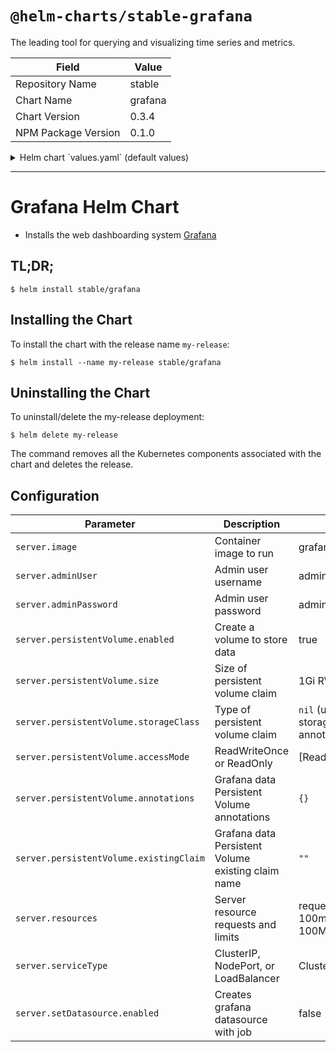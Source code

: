 # `@helm-charts/stable-grafana`

The leading tool for querying and visualizing time series and metrics.

| Field               | Value   |
| ------------------- | ------- |
| Repository Name     | stable  |
| Chart Name          | grafana |
| Chart Version       | 0.3.4   |
| NPM Package Version | 0.1.0   |

<details>

<summary>Helm chart `values.yaml` (default values)</summary>

```yaml
server:
  ## Grafana Pod annotations:
  ##
  # annotations:
  #   iam.amazonaws.com/role: grafana

  ## Grafana service port
  ##
  httpPort: 80

  ## Grafana Docker image
  ##
  image: 'grafana/grafana:latest'

  nodeSelector: {}

  ingress:
    ## If true, Grafana Ingress will be created
    ##
    enabled: false

    ## Grafana Ingress annotations
    ##
    # annotations:
    #   kubernetes.io/ingress.class: nginx
    #   kubernetes.io/tls-acme: 'true'
    ## Grafana Ingress hostnames
    ## Must be provided if Ingress is enabled
    ##
    # hosts:
    #   - grafana.domain.com
    ## Grafana Ingress TLS configuration
    ## Secrets must be manually created in the namespace
    ##
    # tls:
    #   - secretName: grafana-server-tls
    #     hosts:
    #       - grafana.domain.com

  ## Grafana container name
  ##
  name: grafana

  adminUser: 'admin'
  # adminPassword: "admin"

  ## Global imagePullPolicy
  ## Default: 'Always' if image tag is 'latest', else 'IfNotPresent'
  ## Ref: http://kubernetes.io/docs/user-guide/images/#pre-pulling-images
  ##
  # imagePullPolicy:

  # Persist data to a persitent volume
  persistentVolume:
    ## If true, Grafana will create a Persistent Volume Claim
    ## If false, use emptyDir
    ##
    enabled: true

    ## Grafana data Persistent Volume access modes
    ## Must match those of existing PV or dynamic provisioner
    ## Ref: http://kubernetes.io/docs/user-guide/persistent-volumes/
    ##
    accessModes:
      - ReadWriteOnce

    ## Grafana data Persistent Volume annotations
    ##
    annotations: {}

    ## Grafana data Persistent Volume existing claim name
    ## Requires server.persistentVolume.enabled: true
    ## If defined, PVC must be created manually before volume will be bound
    existingClaim: ''

    ## Grafana data Persistent Volume size
    ## Default: 1Gi
    ##
    size: 1Gi

    ## Data Persistent Volume Storage Class
    ## If defined, volume.beta.kubernetes.io/storage-class: <storageClass>
    ## Default: volume.alpha.kubernetes.io/storage-class: default
    ##
    # storageClass:

  ## Grafana resource requests and limits
  ## Ref: http://kubernetes.io/docs/user-guide/compute-resources/
  ##
  resources:
    # limits:
    #   cpu: 500m
    #   memory: 512Mi
    requests:
      cpu: 100m
      memory: 100Mi

  ## Grafana service type
  ##
  serviceType: ClusterIP

  ## Load balancer IP address
  ## Is not required, but allows for static address with
  ## serviceType LoadBalancer.
  ## If not supported by cloud provider, this field is ignored.
  ## Default: nil
  ##
  # loadBalancerIP: 130.211.x.x

  ## This will restrict traffic through the cloud-provider load-balancer
  ## to the specified client IPs.
  ## If not supported by cloud provider, this field is ignored.
  ## Default: nil
  ##
  # loadBalancerSourceRanges:
  #   - 0.0.0.0/0

  ## Grafana local config path
  ## Default '/etc/grafana'
  ##
  # configLocalPath: /etc/grafana

  ## Grafana local dashboards path
  ## Default: '/var/lib/grafana/dashboards'
  ##
  # dashboardLocalPath: /var/lib/grafana/dashboards

  ## Grafana local data storage path
  ## Default: '/var/lib/grafana/data'
  ##
  # storageLocalPath: /var/lib/grafana/data

  ## Grafana Pod termination grace period
  ## Default: 300s (5m)
  ##
  # terminationGracePeriodSeconds: 300

  ## Pass the plugins you want installed as a comma seperated list.
  ## This will pass each plugin name to `grafana-cli plugins install ${plugin}`.
  ## Ref: https://github.com/grafana/grafana-docker#installing-plugins-for-grafana-3
  ##
  # installPlugins:

  # Set datasource in beginning
  setDatasource:
    ## If true, an initial Grafana Datasource will be set
    ## Default: false
    ##
    enabled: false

    ## How long should it take to commit failure
    ## Default: 300
    ##
    # activeDeadlineSeconds: 300
    ## Curl Docker image
    ## Default: appropriate/curl:latest
    ##
    # image: appropriate/curl:latest
    ## This assembles how curl post into Grafana
    ## Ref1: http://docs.grafana.org/reference/http_api/#create-data-source
    ## Ref2: https://github.com/grafana/grafana/issues/1789
    ##
    # datasource:
    ## The datasource name.
    ## Default: default
    # name: default
    ## Type of datasource
    ## Default: prometheus
    ##
    # type: prometheus
    ## The url of the datasource. To set correctly you need to know
    ## the right datasource name and its port ahead. Check kubernetes
    ## dashboard or describe the service should fulfill the requirements.
    ## Synatx like `http://<release name>-<server name>:<port number>
    ## Default: "http://limping-tiger-server"
    ##
    # url: "http://limping-tiger-server"
    ## Specify if Grafana has to go thru proxy to reach datasource
    ## Default: proxy
    ##
    # access: proxy
    ## Specify should Grafana use this datasource as default
    ## Default: true
    ##
    # isDefault: true
    ## Specify the job policy
    ## Default: OnFailure
    ##
    # restartPolicy: OnFailure

## Grafana config file ConfigMap entry
##
serverConfigFile:
  grafana.ini: |
    ; instance_name = ${HOSTNAME}
    [paths]
    data = /var/lib/grafana/data
    logs = /var/log/grafana
    plugins = /var/lib/grafana/plugins

    [server]
    ;protocol = http
    ;http_addr =
    ;http_port = 3000
    ;domain = localhost
    ;enforce_domain = false
    ;root_url = %(protocol)s://%(domain)s:%(http_port)s/
    ;router_logging = false
    ;static_root_path = public
    ;enable_gzip = false
    ;cert_file =
    ;cert_key =

    [database]
    ;type = sqlite3
    ;host = 127.0.0.1:3306
    ;name = grafana
    ;user = root
    ;password =
    ;ssl_mode = disable
    ;path = grafana.db

    [session]
    ;provider = file
    ;provider_config = sessions
    ;cookie_name = grafana_sess
    ;cookie_secure = false
    ;session_life_time = 86400

    [analytics]
    ;reporting_enabled = true
    check_for_updates = true
    ;google_analytics_ua_id =

    [security]
    ;admin_user = admin
    ;admin_password = admin
    ;secret_key = SW2YcwTIb9zpOOhoPsMm
    ;login_remember_days = 7
    ;cookie_username = grafana_user
    ;cookie_remember_name = grafana_remember
    ;disable_gravatar = false
    ;data_source_proxy_whitelist =

    [snapshots]
    ;external_enabled = true
    ;external_snapshot_url = https://snapshots-origin.raintank.io
    ;external_snapshot_name = Publish to snapshot.raintank.io

    [users]
    ;allow_sign_up = true
    ;allow_org_create = true
    ;auto_assign_org = true
    ;auto_assign_org_role = Viewer
    ;login_hint = email or username
    ;default_theme = dark

    [auth.anonymous]
    ;enabled = false
    ;org_name = Main Org.
    ;org_role = Viewer

    [auth.github]
    ;enabled = false
    ;allow_sign_up = false
    ;client_id = some_id
    ;client_secret = some_secret
    ;scopes = user:email,read:org
    ;auth_url = https://github.com/login/oauth/authorize
    ;token_url = https://github.com/login/oauth/access_token
    ;api_url = https://api.github.com/user
    ;team_ids =
    ;allowed_organizations =

    [auth.google]
    ;enabled = false
    ;allow_sign_up = false
    ;client_id = some_client_id
    ;client_secret = some_client_secret
    ;scopes = https://www.googleapis.com/auth/userinfo.profile https://www.googleapis.com/auth/userinfo.email
    ;auth_url = https://accounts.google.com/o/oauth2/auth
    ;token_url = https://accounts.google.com/o/oauth2/token
    ;api_url = https://www.googleapis.com/oauth2/v1/userinfo
    ;allowed_domains =

    [auth.proxy]
    ;enabled = false
    ;header_name = X-WEBAUTH-USER
    ;header_property = username
    ;auto_sign_up = true

    [auth.basic]
    ;enabled = true

    [auth.ldap]
    ;enabled = false
    ;config_file = /etc/grafana/ldap.toml

    [smtp]
    ;enabled = false
    ;host = localhost:25
    ;user =
    ;password =
    ;cert_file =
    ;key_file =
    ;skip_verify = false
    ;from_address = admin@grafana.localhost

    [emails]
    ;welcome_email_on_sign_up = false

    [log]
    mode = console
    level = info

    [log.console]
    ;level =
    ;format = console

    [event_publisher]
    ;enabled = false
    ;rabbitmq_url = amqp://localhost/
    ;exchange = grafana_events

    [dashboards.json]
    enabled = true
    path = /var/lib/grafana/dashboards

    [metrics]
    ;enabled           = true
    ;interval_seconds  = 10

    ; [metrics.graphite]
    ; address = localhost:2003
    ; prefix = prod.grafana.%(instance_name)s.

    [grafana_net]
    url = https://grafana.net

## Grafana dashboard files ConfigMap entries
## If you'd like to preinstall prometheus dashboard on the same namespace as example, get it from:
##
## https://grafana.net/dashboards/2
##
## and add it below.
##
serverDashboardFiles: {}
```

</details>

---

# Grafana Helm Chart

- Installs the web dashboarding system [Grafana](http://grafana.org/)

## TL;DR;

```console
$ helm install stable/grafana
```

## Installing the Chart

To install the chart with the release name `my-release`:

```console
$ helm install --name my-release stable/grafana
```

## Uninstalling the Chart

To uninstall/delete the my-release deployment:

```console
$ helm delete my-release
```

The command removes all the Kubernetes components associated with the chart and deletes the release.

## Configuration

| Parameter                               | Description                                        | Default                                     |
| --------------------------------------- | -------------------------------------------------- | ------------------------------------------- |
| `server.image`                          | Container image to run                             | grafana/grafana:latest                      |
| `server.adminUser`                      | Admin user username                                | admin                                       |
| `server.adminPassword`                  | Admin user password                                | admin                                       |
| `server.persistentVolume.enabled`       | Create a volume to store data                      | true                                        |
| `server.persistentVolume.size`          | Size of persistent volume claim                    | 1Gi RW                                      |
| `server.persistentVolume.storageClass`  | Type of persistent volume claim                    | `nil` (uses alpha storage class annotation) |
| `server.persistentVolume.accessMode`    | ReadWriteOnce or ReadOnly                          | [ReadWriteOnce]                             |
| `server.persistentVolume.annotations`   | Grafana data Persistent Volume annotations         | `{}`                                        |
| `server.persistentVolume.existingClaim` | Grafana data Persistent Volume existing claim name | `""`                                        |
| `server.resources`                      | Server resource requests and limits                | requests: {cpu: 100m, memory: 100Mi}        |
| `server.serviceType`                    | ClusterIP, NodePort, or LoadBalancer               | ClusterIP                                   |
| `server.setDatasource.enabled`          | Creates grafana datasource with job                | false                                       |
